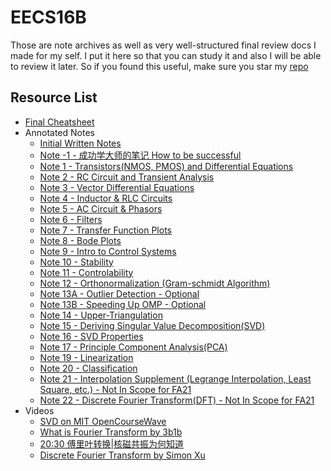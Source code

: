 # EECS16B

Those are note archives as well as very well-structured final review docs I made for my self. I put it here so that you can study it and also I will be able to review it later. So if you found this useful, make sure you star my [repo](https://github.com/ToiletCommander/Opensourced-Study-Notes-Berkeley)

## Resource List

- [Final Cheatsheet](Annotated/20211216%20Final%20Cheatsheet.pdf)
- Annotated Notes
  - [Initial Written Notes](Annotated/EECS16B%20Notes.pdf)
  - [Note -1 - 成功学大师的笔记 How to be successful](Annotated/20210924%20note-1%20成功学大师-️笔记.pdf)
  - [Note 1 - Transistors(NMOS, PMOS) and Differential Equations](Annotated/20210908%20note1%20Transistors%20and%20Differential%20Equations.pdf)
  - [Note 2 - RC Circuit and Transient Analysis](Annotated/20210908%20note2%20RC%20Circuit%20&%20Transient%20Analysis.pdf)
  - [Note 3 - Vector Differential Equations](Annotated/20210913%20note3%20Vector%20Differential%20Equations.pdf)
  - [Note 4 - Inductor & RLC Circuits](Annotated/20210917%20note4%20Inductors%20and%20RLC%20Circuits.pdf)
  - [Note 5 - AC Circuit & Phasors](Annotated/20210924%20note5%20Phasors%20-%20AC%20Circuits.pdf)
  - [Note 6 - Filters](Annotated/20210924%20note6%20Circuit%20Filters.pdf)
  - [Note 7 - Transfer Function Plots](Annotated/20210928%20note7%20Transfer%20Function%20Plots.pdf)
  - [Note 8 - Bode Plots](Annotated/20210928%20note8%20Bode%20Plots.pdf)
  - [Note 9 - Intro to Control Systems](Annotated/20210930%20note9%20Intro%20to%20Control%20Systems.pdf)
  - [Note 10 - Stability](Annotated/20211006%20note10%20stability.pdf)
  - [Note 11 - Controlability](Annotated/20211012%20note11%20Controllability.pdf)
  - [Note 12 - Orthonormalization (Gram-schmidt Algorithm)](Annotated/20211018%20note12%20Orthonormaliazation.pdf)
  - [Note 13A - Outlier Detection - Optional](Annotated/20211031%20note13A%20outlier%20detection.pdf)
  - [Note 13B - Speeding Up OMP - Optional](Annotated/20211114%20note13B%20Speeding%20Up%20OMP.pdf)
  - [Note 14 - Upper-Triangulation](Annotated/20211022%20note14%20Upper%20Triangulation.pdf)
  - [Note 15 - Deriving Singular Value Decomposition(SVD)](Annotated/20211028%20note15%20Deriving%20SVD.pdf)
  - [Note 16 - SVD Properties](Annotated/20211102%20note16%20SVD%20Forms.pdf)
  - [Note 17 - Principle Component Analysis(PCA)](Annotated/20211107%20note17%20PCA.pdf)
  - [Note 19 - Linearization](Annotated/20211115%20note19%20Linearization.pdf)
  - [Note 20 - Classification](Annotated/20211123%20note20%20Classification.pdf)
  - [Note 21 - Interpolation Supplement (Legrange Interpolation, Least Square, etc.) - Not In Scope for FA21](Annotated/20211224%20note21%20Interpolation%20Supplement(Not%20in%20scope).pdf)
  - [Note 22 - Discrete Fourier Transform(DFT) - Not In Scope for FA21](Annotated/20211224%20note21%20Interpolation%20Supplement(Not%20in%20scope).pdf)
- Videos
  - [SVD on MIT OpenCourseWave](https://youtu.be/mBcLRGuAFUk)
  - [What is Fourier Transform by 3b1b](https://youtu.be/spUNpyF58BY)
  - [20:30 傅里叶转换|核磁共振为何知道](https://www.bilibili.com/video/BV1di4y1y7au)
  - [Discrete Fourier Transform by Simon Xu](https://youtu.be/mkGsMWi_j4Q)
